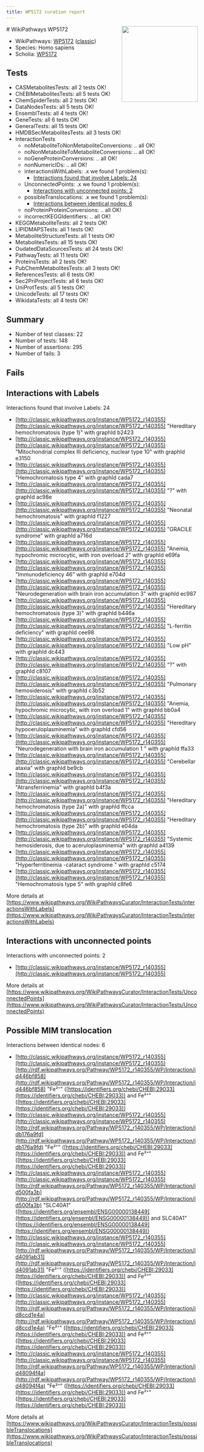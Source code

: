 ```yaml
---
title: WP5172 curation report
---
```


<img style="float: right; width: 200px" src="https://upload.wikimedia.org/wikipedia/commons/thumb/8/83/Wplogo_with_text_500.png/640px-Wplogo_with_text_500.png" />
# WikiPathways WP5172

* WikiPathways: [WP5172](https://wikipathways.org/pathways/WP5172) ([classic](https://classic.wikipathways.org/instance/WP5172))
* Species: Homo sapiens
* Scholia: [WP5172](https://scholia.toolforge.org/wikipathways/WP5172)
## Tests
* CASMetabolitesTests: all 2 tests OK!
* ChEBIMetabolitesTests: all 5 tests OK!
* ChemSpiderTests: all 2 tests OK!
* DataNodesTests: all 5 tests OK!
* EnsemblTests: all 4 tests OK!
* GeneTests: all 6 tests OK!
* GeneralTests: all 15 tests OK!
* HMDBSecMetabolitesTests: all 3 tests OK!
* InteractionTests
    * noMetaboliteToNonMetaboliteConversions: .. all OK!
    * noNonMetaboliteToMetaboliteConversions: .. all OK!
    * noGeneProteinConversions: .. all OK!
    * nonNumericIDs: .. all OK!
    * interactionsWithLabels: .x we found 1 problem(s):
        * [Interactions found that involve Labels: 24](#fe97a8db)
    * UnconnectedPoints: .x we found 1 problem(s):
        * [Interactions with unconnected points: 2](#35a61ada)
    * possibleTranslocations: .x we found 1 problem(s):
        * [Interactions between identical nodes: 6](#1c11820b)
    * noProteinProteinConversions: .. all OK!
    * incorrectKEGGIdentifiers: .. all OK!
* KEGGMetaboliteTests: all 2 tests OK!
* LIPIDMAPSTests: all 1 tests OK!
* MetaboliteStructureTests: all 1 tests OK!
* MetabolitesTests: all 15 tests OK!
* OudatedDataSourcesTests: all 24 tests OK!
* PathwayTests: all 11 tests OK!
* ProteinsTests: all 2 tests OK!
* PubChemMetabolitesTests: all 3 tests OK!
* ReferencesTests: all 6 tests OK!
* Sec2PriProjectTests: all 6 tests OK!
* UniProtTests: all 5 tests OK!
* UnicodeTests: all 17 tests OK!
* WikidataTests: all 4 tests OK!


## Summary

* Number of test classes: 22
* Number of tests: 148
* Number of assertions: 295
* Number of fails: 3

## Fails

<a name="fe97a8db" />

## Interactions with Labels

Interactions found that involve Labels: 24

* [http://classic.wikipathways.org/instance/WP5172_r140355](http://classic.wikipathways.org/instance/WP5172_r140355) "Hereditary
hemochromatosis
(type 1)" with graphId b2423
* [http://classic.wikipathways.org/instance/WP5172_r140355](http://classic.wikipathways.org/instance/WP5172_r140355) "Mitochondrial
complex III deficiency,
nuclear type 10" with graphId e3150
* [http://classic.wikipathways.org/instance/WP5172_r140355](http://classic.wikipathways.org/instance/WP5172_r140355) "Hemochromatosis
type 4" with graphId cada7
* [http://classic.wikipathways.org/instance/WP5172_r140355](http://classic.wikipathways.org/instance/WP5172_r140355) "?" with graphId ac98e
* [http://classic.wikipathways.org/instance/WP5172_r140355](http://classic.wikipathways.org/instance/WP5172_r140355) "Neonatal
hemochromatosis" with graphId f1227
* [http://classic.wikipathways.org/instance/WP5172_r140355](http://classic.wikipathways.org/instance/WP5172_r140355) "GRACILE
syndrome" with graphId a716d
* [http://classic.wikipathways.org/instance/WP5172_r140355](http://classic.wikipathways.org/instance/WP5172_r140355) "Anemia,
hypochromic microcytic,
with iron overload 2" with graphId e69fa
* [http://classic.wikipathways.org/instance/WP5172_r140355](http://classic.wikipathways.org/instance/WP5172_r140355) "Immunodeficiency
46" with graphId e704d
* [http://classic.wikipathways.org/instance/WP5172_r140355](http://classic.wikipathways.org/instance/WP5172_r140355) "Neurodegeneration
with brain iron
accumulation 3" with graphId ec987
* [http://classic.wikipathways.org/instance/WP5172_r140355](http://classic.wikipathways.org/instance/WP5172_r140355) "Hereditary
hemochromatosis
(type 3)" with graphId b446a
* [http://classic.wikipathways.org/instance/WP5172_r140355](http://classic.wikipathways.org/instance/WP5172_r140355) "L-ferritin
deficiency" with graphId cee98
* [http://classic.wikipathways.org/instance/WP5172_r140355](http://classic.wikipathways.org/instance/WP5172_r140355) "Low pH" with graphId dc443
* [http://classic.wikipathways.org/instance/WP5172_r140355](http://classic.wikipathways.org/instance/WP5172_r140355) "?" with graphId c8107
* [http://classic.wikipathways.org/instance/WP5172_r140355](http://classic.wikipathways.org/instance/WP5172_r140355) "Pulmonary
hemosiderosis" with graphId c3b52
* [http://classic.wikipathways.org/instance/WP5172_r140355](http://classic.wikipathways.org/instance/WP5172_r140355) "Anemia,
hypochromic microcytic,
with iron overload 1" with graphId bb0a4
* [http://classic.wikipathways.org/instance/WP5172_r140355](http://classic.wikipathways.org/instance/WP5172_r140355) "Hereditary
hypoceruloplasminemia" with graphId cfd56
* [http://classic.wikipathways.org/instance/WP5172_r140355](http://classic.wikipathways.org/instance/WP5172_r140355) "Neurodegeneration with 
brain iron
accumulation 1 " with graphId ffa33
* [http://classic.wikipathways.org/instance/WP5172_r140355](http://classic.wikipathways.org/instance/WP5172_r140355) "Cerebellar ataxia" with graphId be9cb
* [http://classic.wikipathways.org/instance/WP5172_r140355](http://classic.wikipathways.org/instance/WP5172_r140355) "Atransferrinemia" with graphId b4f3a
* [http://classic.wikipathways.org/instance/WP5172_r140355](http://classic.wikipathways.org/instance/WP5172_r140355) "Hereditary
hemochromatosis
(type 2a)" with graphId ffcca
* [http://classic.wikipathways.org/instance/WP5172_r140355](http://classic.wikipathways.org/instance/WP5172_r140355) "Hereditary
hemochromatosis
(type 2b)" with graphId e04da
* [http://classic.wikipathways.org/instance/WP5172_r140355](http://classic.wikipathways.org/instance/WP5172_r140355) "Systemic hemosiderosis,
due to aceruloplasminemia" with graphId a4139
* [http://classic.wikipathways.org/instance/WP5172_r140355](http://classic.wikipathways.org/instance/WP5172_r140355) "Hyperferritinemia
-cataract syndrome " with graphId c5174
* [http://classic.wikipathways.org/instance/WP5172_r140355](http://classic.wikipathways.org/instance/WP5172_r140355) "Hemochromatosis
type 5" with graphId c8fe6


More details at [https://www.wikipathways.org/WikiPathwaysCurator/InteractionTests/interactionsWithLabels](https://www.wikipathways.org/WikiPathwaysCurator/InteractionTests/interactionsWithLabels)

<a name="35a61ada" />

## Interactions with unconnected points

Interactions with unconnected points: 2

* [http://classic.wikipathways.org/instance/WP5172_r140355](http://classic.wikipathways.org/instance/WP5172_r140355)


More details at [https://www.wikipathways.org/WikiPathwaysCurator/InteractionTests/UnconnectedPoints](https://www.wikipathways.org/WikiPathwaysCurator/InteractionTests/UnconnectedPoints)

<a name="1c11820b" />

## Possible MIM translocation

Interactions between identical nodes: 6

* [http://classic.wikipathways.org/instance/WP5172_r140355](http://classic.wikipathways.org/instance/WP5172_r140355) [http://rdf.wikipathways.org/Pathway/WP5172_r140355/WP/Interaction/id446bf858](http://rdf.wikipathways.org/Pathway/WP5172_r140355/WP/Interaction/id446bf858) "Fe²⁺" ([https://identifiers.org/chebi/CHEBI:29033](https://identifiers.org/chebi/CHEBI:29033)) and 
Fe²⁺" ([https://identifiers.org/chebi/CHEBI:29033](https://identifiers.org/chebi/CHEBI:29033))
* [http://classic.wikipathways.org/instance/WP5172_r140355](http://classic.wikipathways.org/instance/WP5172_r140355) [http://rdf.wikipathways.org/Pathway/WP5172_r140355/WP/Interaction/idb176a9fd](http://rdf.wikipathways.org/Pathway/WP5172_r140355/WP/Interaction/idb176a9fd) "Fe²⁺" ([https://identifiers.org/chebi/CHEBI:29033](https://identifiers.org/chebi/CHEBI:29033)) and 
Fe²⁺" ([https://identifiers.org/chebi/CHEBI:29033](https://identifiers.org/chebi/CHEBI:29033))
* [http://classic.wikipathways.org/instance/WP5172_r140355](http://classic.wikipathways.org/instance/WP5172_r140355) [http://rdf.wikipathways.org/Pathway/WP5172_r140355/WP/Interaction/id500fa3b](http://rdf.wikipathways.org/Pathway/WP5172_r140355/WP/Interaction/id500fa3b) "SLC40A1" ([https://identifiers.org/ensembl/ENSG00000138449](https://identifiers.org/ensembl/ENSG00000138449)) and 
SLC40A1" ([https://identifiers.org/ensembl/ENSG00000138449](https://identifiers.org/ensembl/ENSG00000138449))
* [http://classic.wikipathways.org/instance/WP5172_r140355](http://classic.wikipathways.org/instance/WP5172_r140355) [http://rdf.wikipathways.org/Pathway/WP5172_r140355/WP/Interaction/id4091ab31](http://rdf.wikipathways.org/Pathway/WP5172_r140355/WP/Interaction/id4091ab31) "Fe²⁺" ([https://identifiers.org/chebi/CHEBI:29033](https://identifiers.org/chebi/CHEBI:29033)) and 
Fe²⁺" ([https://identifiers.org/chebi/CHEBI:29033](https://identifiers.org/chebi/CHEBI:29033))
* [http://classic.wikipathways.org/instance/WP5172_r140355](http://classic.wikipathways.org/instance/WP5172_r140355) [http://rdf.wikipathways.org/Pathway/WP5172_r140355/WP/Interaction/id8ccd1e4a](http://rdf.wikipathways.org/Pathway/WP5172_r140355/WP/Interaction/id8ccd1e4a) "Fe²⁺" ([https://identifiers.org/chebi/CHEBI:29033](https://identifiers.org/chebi/CHEBI:29033)) and 
Fe²⁺" ([https://identifiers.org/chebi/CHEBI:29033](https://identifiers.org/chebi/CHEBI:29033))
* [http://classic.wikipathways.org/instance/WP5172_r140355](http://classic.wikipathways.org/instance/WP5172_r140355) [http://rdf.wikipathways.org/Pathway/WP5172_r140355/WP/Interaction/id48094f4a](http://rdf.wikipathways.org/Pathway/WP5172_r140355/WP/Interaction/id48094f4a) "Fe²⁺" ([https://identifiers.org/chebi/CHEBI:29033](https://identifiers.org/chebi/CHEBI:29033)) and 
Fe²⁺" ([https://identifiers.org/chebi/CHEBI:29033](https://identifiers.org/chebi/CHEBI:29033))


More details at [https://www.wikipathways.org/WikiPathwaysCurator/InteractionTests/possibleTranslocations](https://www.wikipathways.org/WikiPathwaysCurator/InteractionTests/possibleTranslocations)

